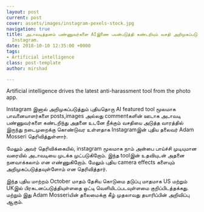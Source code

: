 ```yaml
---
layout: post
current: post
cover: assets/images/instagram-pexels-stock.jpg
navigation: true
title: அடாவடித்தனம் பண்ணுவர்களை AIஇணை பயன்படுத்தி கண்டறியும் வசதி அறிமுகப்படுத்தும்
  Instagram.
date: 2018-10-10 12:35:00 +0000
tags:
- Artificial intelligence
class: post-template
author: mirshad

---
```

Artificial intelligence drives the latest anti-harassment tool from the photo app.

Instagram இனால் அறிமுகப்படுத்தும் புதியதொரு AI featured tool  மூலமாக பாவனையாளர்களை posts,images அல்லது commentகளின்  ஊடாக அடாவடி பண்ணுவர்களை கண்டறிந்து அதனை உடனே நீக்கும் வசதியை அடுத்த வாரத்தில் இருந்து நடைமுறைக்கு கொண்டுவர உள்ளதாக Instagramஇன் புதிய தலைவர் Adam Mosseri தெரிவித்துள்ளார்.

மேலும் அவர் தெரிவிக்கையில், instagram மூலமாக நாம் அன்பை பாய்ச்சி முடியுமான வரையில் அடாவடியை முடக்க முட்படுகிறோம். இந்த toolஇன் உதவியுடன் அதனை நனவாக்கலாம் என எண்ணுகிறோம். மேலும் புதிய camera effects களையும் அறிமுகப்படுத்தவுள்ளோம் என தெரிவித்தார்.

இந்த புதிய மாற்றம் October மாதம் தேசிய கொடுமை தடுப்பு மாதமாக US மற்றும் UKஇல் பிரகடனப்படுத்தியுள்ளதை ஒட்டி வெளியிடப்படவுள்ளமை குறிப்பிடத்தக்கது. மற்றும் இது Adam Mosseriயின் தலைமைக்கு கீழ் முதலாவது தயாரிப்பின் அறிவிப்பு ஆகும்.